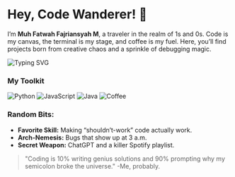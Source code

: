 # Hey, Code Wanderer! 👾

I’m **Muh Fatwah Fajriansyah M**, a traveler in the realm of 1s and 0s. Code is my canvas, the terminal is my stage, and coffee is my fuel. Here, you’ll find projects born from creative chaos and a sprinkle of debugging magic.

![Typing SVG](https://readme-typing-svg.herokuapp.com?font=Fira+Code&color=%2300FF00&size=20&lines=Exploring+the+Binary+Wilderness;Painting+with+Code;Fueled+by+Coffee)

### My Toolkit
![Python](https://img.shields.io/badge/Python-3776AB?style=flat&logo=python&logoColor=white)
![JavaScript](https://img.shields.io/badge/JavaScript-F7DF1E?style=flat&logo=javascript&logoColor=black)
![Java](https://img.shields.io/badge/Java-ED8B00?style=flat&logo=java&logoColor=white)
![Coffee](https://img.shields.io/badge/Coffee-Powered-6F4E37?style=flat)

### Random Bits:
- **Favorite Skill:** Making “shouldn’t-work” code actually work.
- **Arch-Nemesis:** Bugs that show up at 3 a.m.
- **Secret Weapon:** ChatGPT and a killer Spotify playlist.

> "Coding is 10% writing genius solutions and 90% prompting why my semicolon broke the universe."
> -Me, probably.
